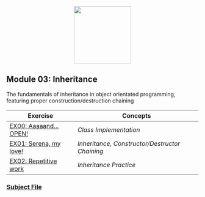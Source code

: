 <div align=center>
    <img src="https://cdn.jsdelivr.net/gh/devicons/devicon/icons/cplusplus/cplusplus-original.svg" width="150" height="150" />
</div>

## Module 03: Inheritance

The fundamentals of inheritance in object orientated programming, featuring proper construction/destruction chaining

| Exercise                                       | Concepts                                               |
| -----------------------------------------------| ------------------------------------------------------ |
| [EX00: Aaaaand... OPEN!](https://github.com/arommers/CPP_Modules/tree/master/03/ex00) | *Class Implementation* |
| [EX01: Serena, my love!](https://github.com/arommers/CPP_Modules/tree/master/03/ex01) | *Inheritance, Constructor/Destructor Chaining* |
| [EX02: Repetitive work](https://github.com/arommers/CPP_Modules/tree/master/03/ex02) | *Inheritance Practice* |

### [Subject File](https://cdn.intra.42.fr/pdf/pdf/114605/en.subject.pdf)
